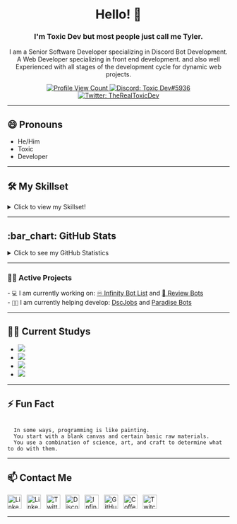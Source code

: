 <h1 align="center">Hello! 👋</h1>
<h3 align="center">I'm <strong>Toxic Dev</strong> but most people just call me <strong>Tyler</strong>.</h3>
<p align="center">
  I am a Senior Software Developer specializing in Discord Bot Development. A Web Developer specializing in front end development. 
  and also well Experienced with all stages of the development cycle for dynamic web projects. 
</p>

<p align="center">
  <a href="https://github.com/TheRealToxicDev">
    <img src="https://komarev.com/ghpvc/?username=TheRealToxicDev&style=flat-square&label=Profile%20Views&logo=github" alt="Profile View Count"/>
  </a>
  <a href="https://discord.com/users/510065483693817867">
    <img src="https://img.shields.io/badge/Toxic Dev%235936-%230C0032?logo=discord&style=flat-square" alt="Discord: Toxic Dev#5936"/>
  </a>
  <a href="https://twitter.com/TheRealToxicDev">
    <img src="https://img.shields.io/badge/Twitter-TheRealToxicDev-%231DA1F2?logo=twitter&style=flat-square" alt="Twitter: TheRealToxicDev"/>
  </a>
</p>

<hr />

<h2>😄 Pronouns</h2>

- He/Him
- Toxic
- Developer


<hr />

<h2>🛠 <b>My Skillset</b></h2>
<details>
<summary>Click to view my Skillset!</summary>
 <p align="center">
  <img src="https://img.shields.io/badge/Node.JS-0C0032?style=for-the-badge&logo=node.js" />
  <img src="https://img.shields.io/badge/-HTML5-0C0032?style=for-the-badge&logo=HTML5" />
  <img src="https://img.shields.io/badge/CSS-0C0032?style=for-the-badge&logo=css3&logoColor=1572B6" />
  <img src="https://img.shields.io/badge/Javascript-0C0032?style=for-the-badge&logo=javascript" />
  <img src="https://img.shields.io/badge/Typescript-0C0032?style=for-the-badge&logo=typescript" />
  <img src="https://img.shields.io/badge/TailwindCSS-0C0032?style=for-the-badge&logo=Tailwind%20CSS" />
  <img src="https://img.shields.io/badge/Nuxt-0C0032?style=for-the-badge&logo=Nuxt.js" />
  <img src="https://img.shields.io/badge/Vue-0C0032?style=for-the-badge&logo=Vue.js" />
  <img src="https://img.shields.io/badge/React-0C0032?style=for-the-badge&logo=react" />
  <img src="https://img.shields.io/badge/Font%20Awesome-0C0032?style=for-the-badge&logo=Font%20Awesome" />
  <img src="https://img.shields.io/badge/Github-0C0032?style=for-the-badge&logo=Github" />
  <img src="https://img.shields.io/badge/Visual%20Studio%20Code-0C0032?style=for-the-badge&logo=visual-studio-code&logoColor=007ACC" />
  <img src="https://img.shields.io/badge/NPM-0C0032?style=for-the-badge&logo=npm" />
  <img src="https://img.shields.io/badge/MongoDB-0C0032?style=for-the-badge&logo=Mongodb" />
  <img src="https://img.shields.io/badge/Photoshop-0C0032?style=for-the-badge&logo=Adobe%20Photoshop" />
  <img src="https://img.shields.io/badge/Windows-0C0032?style=for-the-badge&logo=Windows" />
  <img src="https://img.shields.io/badge/Python-0C0032?style=for-the-badge&logo=Python" />
  <img src="https://img.shields.io/badge/Fastify-0C0032?style=for-the-badge&logo=Fastify" />
  <img src="https://img.shields.io/badge/Gatsby-0C0032?style=for-the-badge&logo=Gatsby" />
  <img src="https://img.shields.io/badge/C-0C0032?style=for-the-badge&logo=C" />
  <img src="https://img.shields.io/badge/LUA-0C0032?style=for-the-badge&logo=LUA" />
  <img src="https://img.shields.io/badge/PHP-0C0032?style=for-the-badge&logo=PHP" />
  <img src="https://img.shields.io/badge/Java-0C0032?style=for-the-badge&logo=Java" />
  <img src="https://img.shields.io/badge/Heroku-0C0032?style=for-the-badge&logo=Heroku" />
  <img src="https://img.shields.io/badge/Netlify-0C0032?style=for-the-badge&logo=Netlify" />
  <img src="https://img.shields.io/badge/Vercel-0C0032?style=for-the-badge&logo=Vercel" />
  <img src="https://img.shields.io/badge/Railway-0C0032?style=for-the-badge&logo=Railway" />
  <img src="https://img.shields.io/badge/Blender-0C0032?style=for-the-badge&logo=Blender" />
  <img src="https://img.shields.io/badge/After%20Effects-0C0032?style=for-the-badge&logo=Adobe%20After%20Effects" />
 </p>
</details>

<hr />

<h2>:bar_chart: GitHub Stats</h2>
<details>
  <summary>
    Click to see my GitHub Statistics
  </summary>
    <p align="center">
    &nbsp;
    <img align="center" src="https://github-readme-stats.vercel.app/api?username=TheRealToxicDev&show_icons=true&theme=dracula" alt="Toxic Dev" height="200"/>
    <img align="center" src="https://github-readme-stats.vercel.app/api/top-langs/?username=TheRealToxicDev&hide=lua&theme=dracula" alt="Toxic Dev's github stats"/>
   <div>
     <img src="https://github-profile-trophy.vercel.app/?username=TheRealToxicDev&theme=dracula" width="1200">
   </div>
  </p>
</details>

<hr />

<h3>👨‍💻 Active Projects</h3>
<p>
  - <code>💻</code> I am currently working on: <a href="https://infinitybotlist.com">♾️ Infinity Bot List</a> and <a href="https://reviewbots.xyz">🤖 Review Bots</a>
  <br />
  - <code>👨‍💻</code> I am currently helping develop: <a href="https://dscjobs.org">DscJobs</a> and <a href="https://paradisebots.net">Paradise Bots</a>
</p>

<hr />

<h2>👨‍🏫 Current Studys</h2>

- <img src="https://img.shields.io/badge/Ruby-0C0032?style=for-the-badge&logo=Ruby" />
- <img src="https://img.shields.io/badge/Gatsby-0C0032?style=for-the-badge&logo=Gatsby" />
- <img src="https://img.shields.io/badge/Fastify-0C0032?style=for-the-badge&logo=Fastify" />
- <img src="https://img.shields.io/badge/Vue-0C0032?style=for-the-badge&logo=Vue.js" />

<hr />

<h2>⚡ Fun Fact</h2>
<code>
  In some ways, programming is like painting. 
  You start with a blank canvas and certain basic raw materials. 
  You use a combination of science, art, and craft to determine what to do with them.
</code>

<hr />


<h2>📫 Contact Me</h2>
<p>
<a href="mailto:toxic.dev09@gmail.com" target="_blank"><img alt="Linkedin" title="Linkedin" height="32" width="32" src="https://www.freepnglogos.com/uploads/gmail-email-logo-png-16.png"></a>
&nbsp;
<a href="https://www.linkedin.com/in/toxic-dev-67b983207" target="_blank"><img alt="Linkedin" title="Linkedin" height="32" width="32" src="https://raw.githubusercontent.com/peterthehan/peterthehan/master/assets/linkedin.svg"></a>
&nbsp;
<a href="https://twitter.com/TheRealToxicDev" target="_blank"><img alt="Twitter" title="Twitter" height="32" width="32" src="https://raw.githubusercontent.com/peterthehan/peterthehan/master/assets/twitter.svg"></a>
&nbsp;
<a href="https://discord.com/users/510065483693817867" target="_blank"><img alt="Discord" title="Discord" height="32" width="32" src="https://raw.githubusercontent.com/peterthehan/peterthehan/master/assets/discord.svg"></a>
&nbsp;
<a href="https://infinitybotlist.com" target="_blank"><img alt="Infinity" title="Infinity" height="32" width="32" src="https://cdn.infinitybots.xyz/images/png/Infinity5.png"></a>
&nbsp;
<a href="https://github.com/TheRealToxicDev" target="_blank"><img alt="GitHub" title="GitHub" height="32" width="32" src="https://raw.githubusercontent.com/peterthehan/peterthehan/master/assets/github.svg"></a>
&nbsp;
<a href="https://www.buymeacoffee.com/TheRealToxicDev" target="_blank"><img alt="Coffee" title="Coffee" height="32" width="32" src="https://raw.githubusercontent.com/peterthehan/peterthehan/master/assets/kofi.svg"></a>
&nbsp;
<a href="https://twitch.tv/therealtoxicdev" target="_blank"><img alt="Twitch" title="Twitch" height="32" width="32" src="https://raw.githubusercontent.com/peterthehan/peterthehan/master/assets/twitch.svg"></a>
&nbsp;
</p>

<hr />
